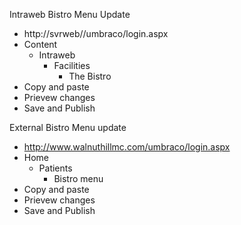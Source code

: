 Intraweb Bistro Menu Update
* http://svrweb//umbraco/login.aspx
* Content
    * Intraweb
        * Facilities
            * The Bistro
* Copy and paste
* Prievew changes
* Save and Publish 

External Bistro Menu update
* http://www.walnuthillmc.com/umbraco/login.aspx
* Home
    * Patients
        * Bistro menu 
* Copy and paste
* Prievew changes
* Save and Publish 

